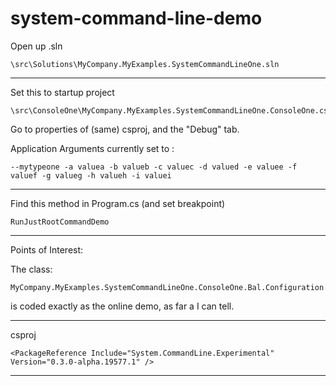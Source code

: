 # system-command-line-demo

Open up .sln

    \src\Solutions\MyCompany.MyExamples.SystemCommandLineOne.sln

---

Set this to startup project

    \src\ConsoleOne\MyCompany.MyExamples.SystemCommandLineOne.ConsoleOne.csproj

Go to properties of (same) csproj, and the "Debug" tab.

Application Arguments currently set to :

    --mytypeone -a valuea -b valueb -c valuec -d valued -e valuee -f valuef -g valueg -h valueh -i valuei

---

Find this method in Program.cs (and set breakpoint)

    RunJustRootCommandDemo

---


Points of Interest:

The class:

    MyCompany.MyExamples.SystemCommandLineOne.ConsoleOne.Bal.Configuration.MyTypeCommandCreator

is coded exactly as the online demo, as far a I can tell.

----

csproj

    <PackageReference Include="System.CommandLine.Experimental" Version="0.3.0-alpha.19577.1" />

---